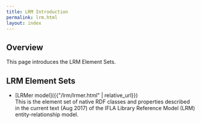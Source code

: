 ```yaml
---
title: LRM Introduction
permalink: lrm.html
layout: index
---
```


## Overview

This page introduces the LRM Element Sets.

## LRM Element Sets

* [LRMer model]({{"/lrm/lrmer.html" | relative_url}})  
  This is the element set of native RDF classes and properties described in the current text (Aug 2017) of the IFLA Library Reference Model (LRM) entity-relationship model.
